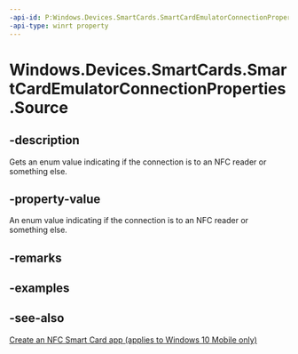 ```yaml
---
-api-id: P:Windows.Devices.SmartCards.SmartCardEmulatorConnectionProperties.Source
-api-type: winrt property
---
```


<!-- Property syntax
public Windows.Devices.SmartCards.SmartCardEmulatorConnectionSource Source { get; }
-->

# Windows.Devices.SmartCards.SmartCardEmulatorConnectionProperties.Source

## -description
Gets an enum value indicating if the connection is to an NFC reader or something else.

## -property-value
An enum value indicating if the connection is to an NFC reader or something else.

## -remarks

## -examples

## -see-also
[Create an NFC Smart Card app (applies to Windows 10 Mobile only)](/windows/uwp/devices-sensors/host-card-emulation)
